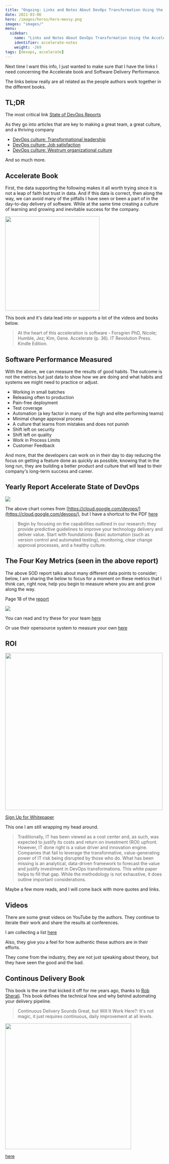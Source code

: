```yaml
---
title: "Ongoing: Links and Notes About DevOps Transformation Using the Accelerate Data and Strategies"
date: 2021-03-06
hero: /images/heros/hero-messy.png
images: "images/"
menu:
  sidebar:
    name: "Links and Notes About DevOps Transformation Using the Accelerate Data and Strategies"
    identifier: accelerate-notes
    weight: -269
tags: [devops, accelerate]
---
```


Next time I want this info, I just wanted to make sure that I have the links I need concerning the Accelerate book and Software Delivery Performance.

The links below really are all related as the people authors work together in the different books.

## TL;DR
The most critical link [State of DevOps Reports](https://www.devops-research.com/research.html#capabilities)

As they go into articles that are key to making a great team, a great culture, and a thriving company

  * [DevOps culture: Transformational leadership](https://cloud.google.com/solutions/devops/devops-culture-transformational-leadership)
  * [DevOps culture: Job satisfaction](https://cloud.google.com/solutions/devops/devops-culture-job-satisfaction)
  * [DevOps culture: Westrum organizational culture](https://cloud.google.com/solutions/devops/devops-culture-westrum-organizational-culture)

And so much more.

## Accelerate Book

First, the data supporting the following makes it all worth trying since it is not a leap of faith but trust in data. And if this data is correct, then along the way, we can avoid many of the pitfalls I have seen or been a part of in the day-to-day delivery of software. While at the same time creating a culture of learning and growing and inevitable success for the company.

<img src="images/accelerate_book.png" width="300" float="left">

This book and it's data lead into or supports a lot of the videos and books below.

> At the heart of this acceleration is software - Forsgren PhD, Nicole; Humble, Jez; Kim, Gene. Accelerate (p. 36). IT Revolution Press. Kindle Edition. 

## Software Performance Measured

With the above, we can measure the results of good habits.
The outcome is not the metrics but just data to show how we are doing and what habits and systems we might need to practice or adjust.

  * Working in small batches
  * Releasing often to production
  * Pain-free deployment 
  * Test coverage 
  * Automation (a key factor in many of the high and elite performing teams)
  * Minimal change approval process
  * A culture that learns from mistakes and does not punish
  * Shift left on security
  * Shift left on quality
  * Work in Process Limits
  * Customer Feedback

And more, that the developers can work on in their day to day reducing
the focus on getting a feature done as quickly as possible, knowing that
in the long run, they are building a better product and culture that will lead to their company's long-term success and career.

## Yearly Report Accelerate State of DevOps

![](images/sodreport.png)

The above chart comes from [https://cloud.google.com/devops/](https://cloud.google.com/devops/), but I have a shortcut to the PDF [here](https://www.dropbox.com/s/b856g72dkzjjriq/state-of-devops-2019.pdf?dl=0)

>Begin by focusing on the capabilities outlined in our research; they provide predictive guidelines to improve your technology delivery and deliver value. Start with foundations: Basic automation (such as version control and automated testing), monitoring, clear change approval processes, and a healthy culture.

## The Four Key Metrics (seen in the above report)

The above SOD report talks about many different data points to consider; below, I am sharing the below to focus for a moment on these metrics that I think can, right now, help you begin to measure where you are and grow along the way.

Page 18 of the [report](https://www.dropbox.com/s/b856g72dkzjjriq/state-of-devops-2019.pdf?dl=0)

<img src="images/sod_metrics.png">

You can read and try these for your team [here](https://www.devops-research.com/quickcheck.html)

Or use their opensource system to measure your own [here](https://github.com/GoogleCloudPlatform/fourkeys)

## ROI 

<img src="images/roi.png" width="500">

[Sign Up for Whitepaper](https://cloud.google.com/resources/roi-of-devops-transformation-whitepaper)

This one I am still wrapping my head around.

>Traditionally, IT has been viewed as a cost center and, as such, was expected to justify its costs and return on investment (ROI) upfront. However, IT done right is a value driver and innovation engine. Companies that fail to leverage the transformative, value-generating power of IT risk being disrupted by those who do. What has been missing is an analytical, data-driven framework to forecast the value and justify investment in DevOps transformations. This white paper helps to fill that gap. While the methodology is not exhaustive, it does outline important considerations.

Maybe a few more reads, and I will come back with more quotes and links.


## Videos

There are some great videos on YouTube by the authors. They continue to iterate their work and share the results at conferences.

I am collecting a list [here](https://www.youtube.com/playlist?list=PLL8JVuiFkO9KNxX1VPT04-rAZqRI_G1j4)

Also, they give you a feel for how authentic these authors are in their efforts.

They come from the industry, they are not just speaking about theory, but they have seen the good and the bad.


## Continous Delivery Book

This book is the one that kicked it off for me years ago, thanks to [Rob Sherali](https://www.linkedin.com/in/robsherali/). This book defines the technical how and why behind automating your delivery pipeline. 

>Continuous Delivery Sounds Great, but Will It Work Here?: It's not magic, it just requires continuous, daily improvement at all levels.

<img src="images/ci_book.png" width="400">

[here](https://www.amazon.com/Continuous-Delivery-Deployment-Automation-Addison-Wesley/dp/0321601912)
